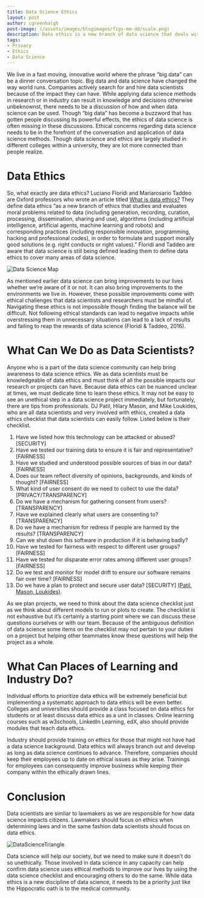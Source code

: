 ```yaml
---
title: Data Science Ethics
layout: post
author: cgreenhalgh
post-image: (/assets/images/blogimages/figs-mm-dd/scale.png)
description: Data ethics is a new branch of data science that deals with ethical guidelines. These data ethics cover all aspects of data science including data security, transparency, getting data, and others. Data ethics are an important topic for all data scientists. 
tags:
- Privacy
- Ethics
- Data Science
---
```


We live in a fast moving, innovative world where the phrase “big data” can be a dinner conversation topic. Big data and data science have changed the way world runs. Companies actively search for and hire data scientists because of the impact they can have. While applying data science methods in research or in industry can result in knowledge and decisions otherwise unbeknownst, there needs to be a discussion of how and when data science can be used. Though “big data” has become a buzzword that has gotten people discussing its powerful effects, the ethics of data science is often missing in these discussions. Ethical concerns regarding data science needs to be in the forefront of the conversation and application of data science methods. Though data science and ethics are largely studied in different colleges within a university, they are lot more connected than people realize. 
# Data Ethics
So, what exactly are data ethics? Luciano Floridi and Mariarosario Taddeo are Oxford professors who wrote an article titled [What is data ethics?](https://royalsocietypublishing.org/doi/10.1098/rsta.2016.0360) They define data ethics “as a new branch of ethics that studies and evaluates moral problems related to data (including generation, recording, curation, processing, dissemination, sharing and use), algorithms (including artificial intelligence, artificial agents, machine learning and robots) and corresponding practices (including responsible innovation, programming, hacking and professional codes), in order to formulate and support morally good solutions (e.g. right conducts or right values).” Floridi and Taddeo are aware that data science is still being defined leading them to define data ethics to cover many areas of data science. 

![Data Science Map](/assets/images/blogimages/figs-mm-dd/DataEthicsMap.jpg) 

As mentioned earlier data science can bring improvements to our lives whether we’re aware of it or not. It can also bring improvements to the environments we live in. However, these possible improvements come with ethical challenges that data scientists and researchers must be mindful of. Navigating these ethics is not impossible though finding the balance will be difficult. Not following ethical standards can lead to negative impacts while overstressing them in unnecessary situations can lead to a lack of results and failing to reap the rewards of data science (Floridi & Taddeo, 2016).
# What Can We Do as Data Scientists?
Anyone who is a part of the data science community can help bring awareness to data science ethics. We as data scientists must be knowledgeable of data ethics and must think of all the possible impacts our research or projects can have. Because data ethics can be nuanced unclear at times, we must dedicate time to learn these ethics. It may not be easy to see an unethical step in a data science project immediately, but fortunately, there are tips from professionals. DJ Patil, Hilary Mason, and Mike Loukides, who are all data scientists and very involved with ethics, created a data ethics checklist that data scientists can easily follow. Listed below is their checklist.
1. Have we listed how this technology can be attacked or abused? [SECURITY]
2. Have we tested our training data to ensure it is fair and representative? [FAIRNESS]
3. Have we studied and understood possible sources of bias in our data? [FAIRNESS]
4. Does our team reflect diversity of opinions, backgrounds, and kinds of thought? [FAIRNESS] 
5. What kind of user consent do we need to collect to use the data? [PRIVACY/TRANSPARENCY] 
6. Do we have a mechanism for gathering consent from users? [TRANSPARENCY]
7. Have we explained clearly what users are consenting to? [TRANSPARENCY]
8. Do we have a mechanism for redress if people are harmed by the results? [TRANSPARENCY] 
9. Can we shut down this software in production if it is behaving badly?
10. Have we tested for fairness with respect to different user groups? [FAIRNESS]
11. Have we tested for disparate error rates among different user groups? [FAIRNESS]
12. Do we test and monitor for model drift to ensure our software remains fair over time? [FAIRNESS]
13. Do we have a plan to protect and secure user data? [SECURITY]
[(Patil, Mason, Loukides)](https://www.oreilly.com/radar/of-oaths-and-checklists/). 

As we plan projects, we need to think about the data science checklist just as we think about different models to run or plots to create. The checklist is not exhaustive but it’s certainly a starting point where we can discuss these questions ourselves or with our team. Because of the ambiguous definition of data science some items on the checklist may not pertain to your duties on a project but helping other teammates know these questions will help the project as a whole.    

# What Can Places of Learning and Industry Do?
Individual efforts to prioritize data ethics will be extremely beneficial but implementing a systematic approach to data ethics will be even better. Colleges and universities should provide a class focused on data ethics for students or at least discuss data ethics as a unit in classes. Online learning courses such as w3schools, LinkedIn Learning, edX, also should provide modules that teach data ethics. 

Industry should provide training on ethics for those that might not have had a data science background. Data ethics will always branch out and develop as long as data science continues to advance. Therefore, companies should keep their employees up to date on ethical issues as they arise. Trainings for employees can consequently improve business while keeping their company within the ethically drawn lines. 
# Conclusion
Data scientists are simliar to lawmakers as we are responsible for how data science impacts citizens. Lawmakers should focus on ethics when determining laws and in the same fashion data scientists should focus on data ethics.  

![DataScienceTriangle](/assets/images/blogimages/figs-mm-dd/DataCitizensTriangle.jpg)

Data science will help our society, but we need to make sure it doesn’t do so unethically. Those involved in data science in any capacity can help confirm data science uses ethical methods to improve our lives by using the data science checklist and encouraging others to do the same. While data ethics is a new discipline of data science, it needs to be a priority just like the Hippocratic oath is to the medical community. 
